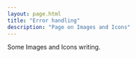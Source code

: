 ```yaml
---
layout: page.html
title: "Error handling"
description: "Page on Images and Icons"
---
```


Some Images and Icons writing.
